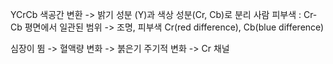 YCrCb 색공간 변환 -> 밝기 성분 (Y)과 색상 성분(Cr, Cb)로 분리
사람 피부색 : Cr-Cb 평면에서 일관된 범위 -> 조명, 피부색
Cr(red difference), Cb(blue difference)

심장이 뜀 -> 혈액량 변화 -> 붉은기 주기적 변화 -> Cr 채널

